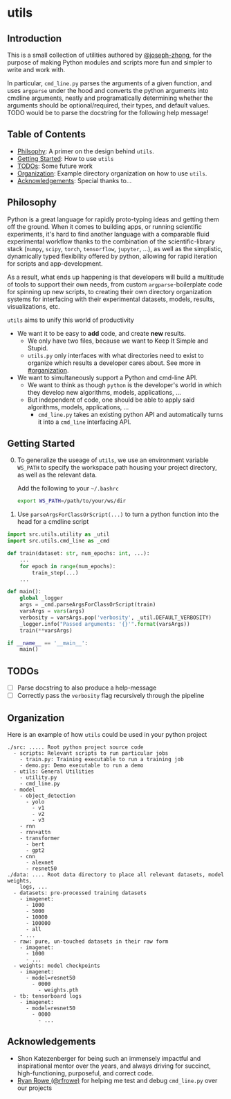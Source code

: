 # utils

## Introduction

This is a small collection of utilities authored by
[@joseph-zhong](https://github.com/joseph-zhong), for the purpose of making
Python modules and scripts more fun and simpler to write and work with.

In particular, `cmd_line.py` parses the arguments of a given function, and uses
`argparse` under the hood and converts the python arguments into cmdline
arguments, neatly and programatically determining whether the arguments should
be optional/required, their types, and default values. TODO would be to parse
the docstring for the following help message!

## Table of Contents

- [Philsophy](#philsophy): A primer on the design behind `utils`.
- [Getting Started](#getting-started): How to use `utils`
- [TODOs](#todos): Some future work
- [Organization](#organiztaion): Example directory organization on how to use
  `utils`.
- [Acknowledgements](#acknowledgements): Special thanks to...

## Philosophy

Python is a great language for rapidly proto-typing ideas and getting them off
the ground. When it comes to building apps, or running scientific experiments,
it's hard to find another language with a comparable fluid experimental workflow
thanks to the combination of the scientific-library stack (`numpy`, `scipy`,
`torch`, `tensorflow`, `jupyter`, ...), as well as the simplistic, dynamically
typed flexibility offered by python, allowing for rapid iteration for scripts
and app-development. 

As a result, what ends up happening is that developers will build a multitude of
tools to support their own needs, from custom `argparse`-boilerplate code for
spinning up new scripts, to creating their own directory organization systems
for interfacing with their experimental datasets, models, results,
visualizations, etc.

`utils` aims to unify this world of productivity

- We want it to be easy to **add** code, and create **new** results.
  - We only have two files, because we want to Keep It Simple and Stupid. 
  - `utils.py` only interfaces with what directories need to exist to organize
    which results a developer cares about. See more in
    [#organization](#organization).
- We want to simultaneously support a Python and cmd-line API.
  - We want to think as though `python` is the developer's world in which they
    develop new algorithms, models, applications, ...
  - But independent of code, one should be able to apply said algorithms,
    models, applications, ...
    - `cmd_line.py` takes an existing python API and automatically turns it into
      a `cmd_line` interfacing API.

## Getting Started

0. To generalize the useage of `utils`, we use an environment variable `WS_PATH`
   to specify the workspace path housing your project directory, as well as the
   relevant data.

   Add the following to your `~/.bashrc`

   ```bash
   export WS_PATH=/path/to/your/ws/dir
   ```
1. Use `parseArgsForClassOrScript(...)` to turn a python function into the head
   for a cmdline script

  ```python
  import src.utils.utility as _util
  import src.utils.cmd_line as _cmd

  def train(dataset: str, num_epochs: int, ...):
      ...
      for epoch in range(num_epochs):
          train_step(...)
      ...

  def main():
      global _logger
      args = _cmd.parseArgsForClassOrScript(train)
      varsArgs = vars(args)
      verbosity = varsArgs.pop('verbosity', _util.DEFAULT_VERBOSITY)
      _logger.info("Passed arguments: '{}'".format(varsArgs))
      train(**varsArgs)

  if __name__ == '__main__':
      main()
  ```

## TODOs

- [ ] Parse docstring to also produce a help-message
- [ ] Correctly pass the `verbosity` flag recursively through the pipeline

## Organization

Here is an example of how `utils` could be used in your python project

```
./src: ..... Root python project source code
  - scripts: Relevant scripts to run particular jobs
    - train.py: Training executable to run a training job
    - demo.py: Demo executable to run a demo 
  - utils: General Utilities
    - utility.py
    - cmd_line.py
  - model
    - object_detection
      - yolo
        - v1
        - v2
        - v3 
    - rnn
    - rnn+attn
    - transformer
      - bert
      - gpt2
    - cnn
      - alexnet
      - resnet50
./data: .... Root data directory to place all relevant datasets, model weights,
    logs, ...
  - datasets: pre-processed training datasets
    - imagenet:
      - 1000
      - 5000
      - 10000
      - 100000
      - all
    - ...
  - raw: pure, un-touched datasets in their raw form
    - imagenet:
      - 1000
      - ...
  - weights: model checkpoints
    - imagenet:
      - model=resnet50
        - 0000
          - weights.pth
  - tb: tensorboard logs
    - imagenet:
      - model=resnet50
        - 0000
          - ...
```

## Acknowledgements

- Shon Katezenberger for being such an immensely impactful and inspirational
  mentor over the years, and always driving for succinct, high-functioning,
  purposeful, and correct code.
- [Ryan Rowe (@rfrowe)](https://github.com/rfrowe) for helping me test and debug
  `cmd_line.py` over our projects

